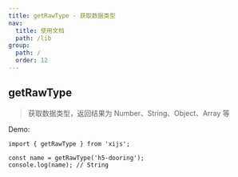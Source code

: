 ```yaml
---
title: getRawType - 获取数据类型
nav:
  title: 使用文档
  path: /lib
group:
  path: /
  order: 12
---
```


## getRawType

> 获取数据类型，返回结果为 Number、String、Object、Array 等

Demo:

```tsx | pure
import { getRawType } from 'xijs';

const name = getRawType('h5-dooring');
console.log(name); // String
```
